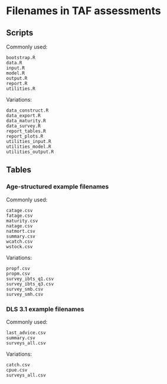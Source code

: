 # Filenames in TAF assessments

## Scripts

Commonly used:

```
bootstrap.R
data.R
input.R
model.R
output.R
report.R
utilities.R
```

Variations:

```
data_construct.R
data_export.R
data_maturity.R
data_survey.R
report_tables.R
report_plots.R
utilities_input.R
utilities_model.R
utilities_output.R
```

## Tables

### Age-structured example filenames

Commonly used:

```
catage.csv
fatage.csv
maturity.csv
natage.csv
natmort.csv
summary.csv
wcatch.csv
wstock.csv
```

Variations:

```
propf.csv
propm.csv
survey_ibts_q1.csv
survey_ibts_q3.csv
survey_smb.csv
survey_smh.csv
```

### DLS 3.1 example filenames

Commonly used:

```
last_advice.csv
summary.csv
surveys_all.csv
```

Variations:

```
catch.csv
cpue.csv
surveys_all.csv
```
